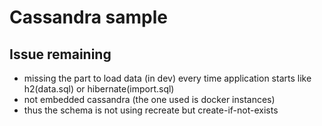 # Cassandra sample

## Issue remaining
 - missing the part to load data (in dev) every time application starts like h2(data.sql) or hibernate(import.sql)
 - not embedded cassandra (the one used is docker instances)
 - thus the schema is not using recreate but create-if-not-exists
